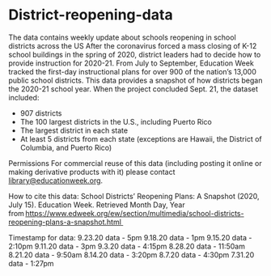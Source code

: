# District-reopening-data
The data contains weekly update about schools reopening in school districts across the US
After the coronavirus forced a mass closing of K-12 school buildings in the spring of 2020, district leaders had to decide how to provide instruction for 2020-21. From July to September, Education Week tracked the first-day instructional plans for over 900 of the nation’s 13,000 public school districts.
This data provides a snapshot of how districts began the 2020-21 school year. When the project concluded Sept. 21, the dataset included:
- 907 districts
- The 100 largest districts in the U.S., including Puerto Rico
- The largest district in each state
- At least 5 districts from each state (exceptions are Hawaii, the District of Columbia, and Puerto Rico)

Permissions
For commercial reuse of this data (including posting it online or making derivative products with it) please contact library@educationweek.org. 

How to cite this data: School Districts’ Reopening Plans: A Snapshot (2020, July 15). Education Week. Retrieved Month Day, Year from https://www.edweek.org/ew/section/multimedia/school-districts-reopening-plans-a-snapshot.html 


Timestamp for data:
9.23.20 data - 5pm
9.18.20 data - 1pm
9.15.20 data - 2:10pm
9.11.20 data - 3pm
9.3.20 data - 4:15pm
8.28.20 data - 11:50am
8.21.20 data - 9:50am
8.14.20 data - 3:20pm
8.7.20 data - 4:30pm
7.31.20 data - 1:27pm
